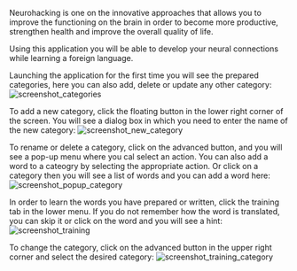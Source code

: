 Neurohacking is one on the innovative approaches that allows you to improve the functioning on the brain in order to become more productive, strengthen
health and improve the overall quality of life.

Using this application you will be able to develop your neural connections while learning a foreign language.

Launching the application for the first time you will see the prepared categories, here you can also add, delete or update any other category:
![screenshot_categories](https://user-images.githubusercontent.com/83659126/167780394-afa7e051-46f9-4d0b-962b-36cceb2fde07.jpg)

To add a new category, click the floating button in the lower right corner of the screen. You will see a dialog box in which you need to enter the name of
the new category:
![screenshot_new_category](https://user-images.githubusercontent.com/83659126/167780796-a96600e6-407a-4bcd-8f95-c4a28c520180.jpg)

To rename or delete a category, click on the advanced button, and you will see a pop-up menu where you cal select an action. You can also add a word to a
cateogry by selecting the appropriate action. Or click on a category then you will see a list of words and you can add a word here:
![screenshot_popup_category](https://user-images.githubusercontent.com/83659126/167780946-60426c63-eb46-4995-8081-123dcb6b3b38.jpg)

In order to learn the words you have prepared or written, click the training tab in the lower menu. If you do not remember how the word is translated, you
can skip it or click on the word and you will see a hint:
![screenshot_training](https://user-images.githubusercontent.com/83659126/167781142-43317887-ac5f-4f90-abf2-0dda674676ab.jpg)

To change the category, click on the advanced button in the upper right corner and select the desired category:
![screenshot_training_category](https://user-images.githubusercontent.com/83659126/167781360-02582694-d46d-4be0-806b-6b162a3129d5.jpg)
